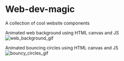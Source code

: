 # Web-dev-magic
A collection of cool website components


Animated web background using HTML canvas and JS <br />
![web_background_gif](https://media2.giphy.com/media/xuAZ6IbgFzVKICBPpH/giphy.gif?cid=790b761153fa9e6bb7894bfac7b5d907604afb3a87843651&rid=giphy.gif&ct=g)


Animated bouncing circles using HTML canvas and JS <br />
![bouncy_circles_gif](https://media4.giphy.com/media/V1z8aG86PV7JLBb5yR/giphy.gif)
